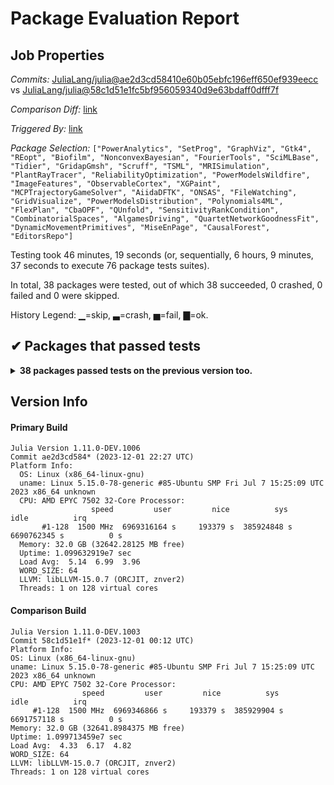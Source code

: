 # Package Evaluation Report

## Job Properties

*Commits:* [JuliaLang/julia@ae2d3cd58410e60b05ebfc196eff650ef939eecc](https://github.com/JuliaLang/julia/commit/ae2d3cd58410e60b05ebfc196eff650ef939eecc) vs [JuliaLang/julia@58c1d51e1fc5bf956059340d9e63bdaff0dfff7f](https://github.com/JuliaLang/julia/commit/58c1d51e1fc5bf956059340d9e63bdaff0dfff7f)

*Comparison Diff:* [link](https://github.com/JuliaLang/julia/compare/58c1d51e1fc5bf956059340d9e63bdaff0dfff7f...ae2d3cd58410e60b05ebfc196eff650ef939eecc)

*Triggered By:* [link](https://github.com/JuliaLang/julia/pull/52338#issuecomment-1836986476)

*Package Selection:* `["PowerAnalytics", "SetProg", "GraphViz", "Gtk4", "REopt", "Biofilm", "NonconvexBayesian", "FourierTools", "SciMLBase", "Tidier", "GridapGmsh", "Scruff", "TSML", "MRISimulation", "PlantRayTracer", "ReliabilityOptimization", "PowerModelsWildfire", "ImageFeatures", "ObservableCortex", "XGPaint", "MCPTrajectoryGameSolver", "AiidaDFTK", "ONSAS", "FileWatching", "GridVisualize", "PowerModelsDistribution", "Polynomials4ML", "FlexPlan", "CbaOPF", "QUnfold", "SensitivityRankCondition", "CombinatorialSpaces", "AlgamesDriving", "QuartetNetworkGoodnessFit", "DynamicMovementPrimitives", "MiseEnPage", "CausalForest", "EditorsRepo"]`

Testing took 46 minutes, 19 seconds (or, sequentially, 6 hours, 9 minutes, 37 seconds to execute 76 package tests suites).

In total, 38 packages were tested, out of which 38 succeeded, 0 crashed, 0 failed and 0 were skipped.


History Legend: ▁=skip, ▃=crash, ▅=fail, ▇=ok.

## ✔ Packages that passed tests

<details><summary><strong>38 packages passed tests on the previous version too.</strong></summary>
<p>

| Package | History (11-1 to 11-30) |
| ------- | ------- |
| [FileWatching v1.11.0](https://s3.amazonaws.com/julialang-reports/nanosoldier/pkgeval/by_hash/ae2d3cd_vs_58c1d51/FileWatching.primary.log) | <span class="history">▇▇▇▇▇▇▇▇▇▇▇▅▇</span> |
| [SciMLBase v2.9.1](https://s3.amazonaws.com/julialang-reports/nanosoldier/pkgeval/by_hash/ae2d3cd_vs_58c1d51/SciMLBase.primary.log) | <span class="history">▇▇▇▇▇▇▅▇▇▇▅▇▇</span> |
| [PowerModelsDistribution v0.15.1](https://s3.amazonaws.com/julialang-reports/nanosoldier/pkgeval/by_hash/ae2d3cd_vs_58c1d51/PowerModelsDistribution.primary.log) | <span class="history">▅▇▇▇▇▇▇▇▇▇▇▇▇</span> |
| [GridVisualize v1.3.2](https://s3.amazonaws.com/julialang-reports/nanosoldier/pkgeval/by_hash/ae2d3cd_vs_58c1d51/GridVisualize.primary.log) | <span class="history">▅▇▇▅▇▇▇▇▇▇▇▇▇</span> |
| [FourierTools v0.4.2](https://s3.amazonaws.com/julialang-reports/nanosoldier/pkgeval/by_hash/ae2d3cd_vs_58c1d51/FourierTools.primary.log) | <span class="history">▅▅▅▇▇▇▇▇▇▇▅▇▇</span> |
| [Gtk4 v0.6.0](https://s3.amazonaws.com/julialang-reports/nanosoldier/pkgeval/by_hash/ae2d3cd_vs_58c1d51/Gtk4.primary.log) | <span class="history">▇▇▇▇▇▇▇▇▅▅▇▇▇</span> |
| [EditorsRepo v0.18.9](https://s3.amazonaws.com/julialang-reports/nanosoldier/pkgeval/by_hash/ae2d3cd_vs_58c1d51/EditorsRepo.primary.log) | <span class="history">▅▇▇▇▅▅▅▇▇▅▅▇▇</span> |
| [PowerAnalytics v0.5.2](https://s3.amazonaws.com/julialang-reports/nanosoldier/pkgeval/by_hash/ae2d3cd_vs_58c1d51/PowerAnalytics.primary.log) | <span class="history">▅▅▇▇▅▇▇▅▅▅▅▇▇</span> |
| [GraphViz v0.2.0](https://s3.amazonaws.com/julialang-reports/nanosoldier/pkgeval/by_hash/ae2d3cd_vs_58c1d51/GraphViz.primary.log) | <span class="history">▇▇▅▅▇▇▇▇▅▇▅▅▇</span> |
| [SetProg v0.3.3](https://s3.amazonaws.com/julialang-reports/nanosoldier/pkgeval/by_hash/ae2d3cd_vs_58c1d51/SetProg.primary.log) | <span class="history">▅▇▇▇▇▇▇▇▇▇▇▇▇</span> |
| [GridapGmsh v0.7.0](https://s3.amazonaws.com/julialang-reports/nanosoldier/pkgeval/by_hash/ae2d3cd_vs_58c1d51/GridapGmsh.primary.log) | <span class="history">▅▇▇▇▇▇▇▇▇▇▇▇▇</span> |
| [FlexPlan v0.3.1](https://s3.amazonaws.com/julialang-reports/nanosoldier/pkgeval/by_hash/ae2d3cd_vs_58c1d51/FlexPlan.primary.log) | <span class="history">▇▇▇▇▇▅▅▅▅▅▅▇▇</span> |
| [MRISimulation v0.1.2](https://s3.amazonaws.com/julialang-reports/nanosoldier/pkgeval/by_hash/ae2d3cd_vs_58c1d51/MRISimulation.primary.log) | <span class="history">▅▇▇▇▅▇▇▇▇▇▅▅▅</span> |
| [REopt v0.38.1](https://s3.amazonaws.com/julialang-reports/nanosoldier/pkgeval/by_hash/ae2d3cd_vs_58c1d51/REopt.primary.log) | <span class="history">▅▅▅▅▅▅▅▅▅▅▅▅▇</span> |
| [CombinatorialSpaces v0.6.0](https://s3.amazonaws.com/julialang-reports/nanosoldier/pkgeval/by_hash/ae2d3cd_vs_58c1d51/CombinatorialSpaces.primary.log) | <span class="history">▅▇▇▅▇▅▅▅▅▅▅▇▇</span> |
| [TSML v2.7.6](https://s3.amazonaws.com/julialang-reports/nanosoldier/pkgeval/by_hash/ae2d3cd_vs_58c1d51/TSML.primary.log) | <span class="history">▅▅▇▇▅▅▅▅▇▇▅▅▇</span> |
| [AlgamesDriving v0.1.4](https://s3.amazonaws.com/julialang-reports/nanosoldier/pkgeval/by_hash/ae2d3cd_vs_58c1d51/AlgamesDriving.primary.log) | <span class="history">▅▇▇▇▅▇▅▇▇▇▇▇▇</span> |
| [Polynomials4ML v0.2.7](https://s3.amazonaws.com/julialang-reports/nanosoldier/pkgeval/by_hash/ae2d3cd_vs_58c1d51/Polynomials4ML.primary.log) | <span class="history">▅▇▇▇▇▇▇▇▇▇▇▇▇</span> |
| [CbaOPF v0.2.6](https://s3.amazonaws.com/julialang-reports/nanosoldier/pkgeval/by_hash/ae2d3cd_vs_58c1d51/CbaOPF.primary.log) | <span class="history">▅▇▇▇▇▇▇▇▇▇▇▇▇</span> |
| [QuartetNetworkGoodnessFit v0.5.0](https://s3.amazonaws.com/julialang-reports/nanosoldier/pkgeval/by_hash/ae2d3cd_vs_58c1d51/QuartetNetworkGoodnessFit.primary.log) | <span class="history">▅▇▇▇▇▇▅▇▅▅▅▇▇</span> |
| [QUnfold v0.0.1](https://s3.amazonaws.com/julialang-reports/nanosoldier/pkgeval/by_hash/ae2d3cd_vs_58c1d51/QUnfold.primary.log) | <span class="history">▅▅▅▇▇▇▇▅▅▅▅▇▇</span> |
| [ONSAS v0.4.3](https://s3.amazonaws.com/julialang-reports/nanosoldier/pkgeval/by_hash/ae2d3cd_vs_58c1d51/ONSAS.primary.log) | <span class="history">▅▇▇▇▇▇▇▇▇▅▇▇▇</span> |
| [ImageFeatures v0.5.2](https://s3.amazonaws.com/julialang-reports/nanosoldier/pkgeval/by_hash/ae2d3cd_vs_58c1d51/ImageFeatures.primary.log) | <span class="history">▅▇▇▇▇▇▇▇▇▇▇▇▇</span> |
| [SensitivityRankCondition v0.1.0](https://s3.amazonaws.com/julialang-reports/nanosoldier/pkgeval/by_hash/ae2d3cd_vs_58c1d51/SensitivityRankCondition.primary.log) | <span class="history">▅▇▇▇▅▅▅▇▇▅▇▇▅</span> |
| [ObservableCortex v0.2.0](https://s3.amazonaws.com/julialang-reports/nanosoldier/pkgeval/by_hash/ae2d3cd_vs_58c1d51/ObservableCortex.primary.log) | <span class="history">▇▇</span> |
| [PlantRayTracer v0.0.4](https://s3.amazonaws.com/julialang-reports/nanosoldier/pkgeval/by_hash/ae2d3cd_vs_58c1d51/PlantRayTracer.primary.log) | <span class="history">▅▇▇▇▇▇▇▇▇▇▇▇▇</span> |
| [ReliabilityOptimization v0.2.0](https://s3.amazonaws.com/julialang-reports/nanosoldier/pkgeval/by_hash/ae2d3cd_vs_58c1d51/ReliabilityOptimization.primary.log) | <span class="history">▅▅▅▅▇▇▇▇▇▇▇▇▇</span> |
| [Tidier v1.2.0](https://s3.amazonaws.com/julialang-reports/nanosoldier/pkgeval/by_hash/ae2d3cd_vs_58c1d51/Tidier.primary.log) | <span class="history">▅▇▇▇▇▅▇▇▅▅▅▇▅</span> |
| [PowerModelsWildfire v0.5.0](https://s3.amazonaws.com/julialang-reports/nanosoldier/pkgeval/by_hash/ae2d3cd_vs_58c1d51/PowerModelsWildfire.primary.log) | <span class="history">▅▅▅▅▅▅▅▅▅▅▇▅▇</span> |
| [XGPaint v0.1.2](https://s3.amazonaws.com/julialang-reports/nanosoldier/pkgeval/by_hash/ae2d3cd_vs_58c1d51/XGPaint.primary.log) | <span class="history">▅▇▇▇▇▅▅▅▇▅▇▅▇</span> |
| [NonconvexBayesian v0.1.5](https://s3.amazonaws.com/julialang-reports/nanosoldier/pkgeval/by_hash/ae2d3cd_vs_58c1d51/NonconvexBayesian.primary.log) | <span class="history">▅▅▅▅▅▅▇▅▅▇▇▇▇</span> |
| [MiseEnPage v0.2.1](https://s3.amazonaws.com/julialang-reports/nanosoldier/pkgeval/by_hash/ae2d3cd_vs_58c1d51/MiseEnPage.primary.log) | <span class="history">▅▅▅▅▅▇▅▇▇▅▅▇▅</span> |
| [AiidaDFTK v0.1.4](https://s3.amazonaws.com/julialang-reports/nanosoldier/pkgeval/by_hash/ae2d3cd_vs_58c1d51/AiidaDFTK.primary.log) | <span class="history">▅▇▇▇▅▇▇▇▅▇▇▅▅</span> |
| [Scruff v0.8.2](https://s3.amazonaws.com/julialang-reports/nanosoldier/pkgeval/by_hash/ae2d3cd_vs_58c1d51/Scruff.primary.log) | <span class="history">▁▇▇▇▇▇▇▅▇▇▇▇▇</span> |
| [MCPTrajectoryGameSolver v0.1.0](https://s3.amazonaws.com/julialang-reports/nanosoldier/pkgeval/by_hash/ae2d3cd_vs_58c1d51/MCPTrajectoryGameSolver.primary.log) | <span class="history">▅▇▇▅▅▇▅▅▅▇▇▅▇</span> |
| [CausalForest v0.1.3](https://s3.amazonaws.com/julialang-reports/nanosoldier/pkgeval/by_hash/ae2d3cd_vs_58c1d51/CausalForest.primary.log) | <span class="history">▇▇▇▇▇▇▇▇▇▇▇▇▇</span> |
| [Biofilm v1.0.3](https://s3.amazonaws.com/julialang-reports/nanosoldier/pkgeval/by_hash/ae2d3cd_vs_58c1d51/Biofilm.primary.log) | <span class="history">▅▅▇▇▅▅▅▅▇▇▇▇▇</span> |
| [DynamicMovementPrimitives v0.4.0](https://s3.amazonaws.com/julialang-reports/nanosoldier/pkgeval/by_hash/ae2d3cd_vs_58c1d51/DynamicMovementPrimitives.primary.log) | <span class="history">▅▇▇▇▅▇▇▇▅▇▇▇▇</span> |

</p>
</details>


## Version Info

#### Primary Build

```
Julia Version 1.11.0-DEV.1006
Commit ae2d3cd584* (2023-12-01 22:27 UTC)
Platform Info:
  OS: Linux (x86_64-linux-gnu)
  uname: Linux 5.15.0-78-generic #85-Ubuntu SMP Fri Jul 7 15:25:09 UTC 2023 x86_64 unknown
  CPU: AMD EPYC 7502 32-Core Processor: 
                  speed         user         nice          sys         idle          irq
       #1-128  1500 MHz  6969316164 s     193379 s  385924848 s  6690762345 s          0 s
  Memory: 32.0 GB (32642.28125 MB free)
  Uptime: 1.099632919e7 sec
  Load Avg:  5.14  6.99  3.96
  WORD_SIZE: 64
  LLVM: libLLVM-15.0.7 (ORCJIT, znver2)
  Threads: 1 on 128 virtual cores

```

  #### Comparison Build

  ```
Julia Version 1.11.0-DEV.1003
Commit 58c1d51e1f* (2023-12-01 00:12 UTC)
Platform Info:
  OS: Linux (x86_64-linux-gnu)
  uname: Linux 5.15.0-78-generic #85-Ubuntu SMP Fri Jul 7 15:25:09 UTC 2023 x86_64 unknown
  CPU: AMD EPYC 7502 32-Core Processor: 
                  speed         user         nice          sys         idle          irq
       #1-128  1500 MHz  6969346866 s     193379 s  385929904 s  6691757118 s          0 s
  Memory: 32.0 GB (32641.8984375 MB free)
  Uptime: 1.099713459e7 sec
  Load Avg:  4.33  6.17  4.82
  WORD_SIZE: 64
  LLVM: libLLVM-15.0.7 (ORCJIT, znver2)
  Threads: 1 on 128 virtual cores

  ```
  <!-- Generated on 2023-12-01T21:58:54.218 -->
